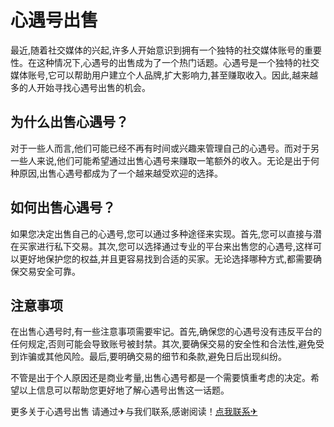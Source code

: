 # 心遇号出售

最近,随着社交媒体的兴起,许多人开始意识到拥有一个独特的社交媒体账号的重要性。在这种情况下,心遇号的出售成为了一个热门话题。心遇号是一个独特的社交媒体账号,它可以帮助用户建立个人品牌,扩大影响力,甚至赚取收入。因此,越来越多的人开始寻找心遇号出售的机会。

## 为什么出售心遇号？

对于一些人而言,他们可能已经不再有时间或兴趣来管理自己的心遇号。而对于另一些人来说,他们可能希望通过出售心遇号来赚取一笔额外的收入。无论是出于何种原因,出售心遇号都成为了一个越来越受欢迎的选择。

## 如何出售心遇号？

如果您决定出售自己的心遇号,您可以通过多种途径来实现。首先,您可以直接与潜在买家进行私下交易。其次,您可以选择通过专业的平台来出售您的心遇号,这样可以更好地保护您的权益,并且更容易找到合适的买家。无论选择哪种方式,都需要确保交易安全可靠。

## 注意事项

在出售心遇号时,有一些注意事项需要牢记。首先,确保您的心遇号没有违反平台的任何规定,否则可能会导致账号被封禁。其次,要确保交易的安全性和合法性,避免受到诈骗或其他风险。最后,要明确交易的细节和条款,避免日后出现纠纷。

不管是出于个人原因还是商业考量,出售心遇号都是一个需要慎重考虑的决定。希望以上信息可以帮助您更好地了解心遇号出售这一话题。

更多关于心遇号出售 请通过✈与我们联系,感谢阅读！[点我联系✈](https://img.k02.cc)